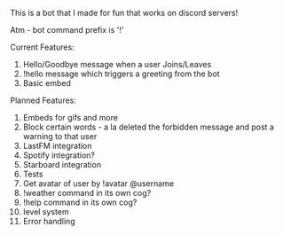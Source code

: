 This is a bot that I made for fun that works on discord servers!

Atm - bot command prefix is '!'

Current Features: 
1. Hello/Goodbye message when a user Joins/Leaves 
2. !hello message which triggers a greeting from the bot 
3. Basic embed


Planned Features:
1. Embeds for gifs and more
2. Block certain words - a la deleted the forbidden message and post a warning to that user 
3. LastFM integration
4. Spotify integration? 
5. Starboard integration
6. Tests
7. Get avatar of user by !avatar @username
8. !weather command in its own cog?
9. !help command in its own cog?
10. level system
11. Error handling
